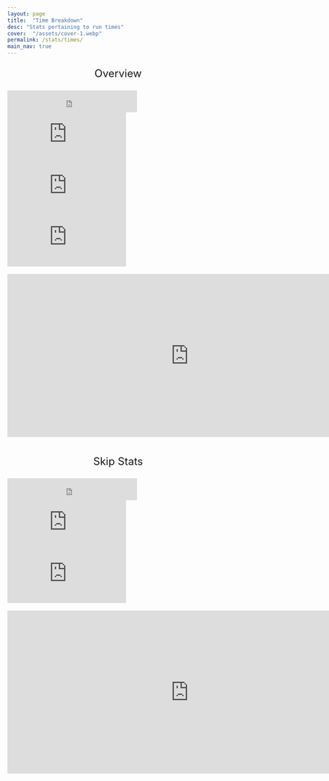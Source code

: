 ```yaml
---
layout: page
title:  "Time Breakdown"
desc: "Stats pertaining to run times"
cover:  "/assets/cover-1.webp"
permalink: /stats/times/
main_nav: true
---
```


<p style="text-align: center; font-size: 24px">Overview</p>
<div class="flex-container-centered">
<nav class="item">
<iframe width="295" height="50" seamless frameborder="0" scrolling="no" src="https://docs.google.com/spreadsheets/d/e/2PACX-1vRiTdSqwPMqGoHBbeToYQvZd2e2I6RdaXCL4BTJVJrg1cAX7G61heSd1XSQCr62lwCSL72wMksKED8c/pubchart?oid=1936065713&amp;format=interactive"></iframe>
</nav>
</div>

<div class="flex-container">
<nav class="item">
<iframe width="270" height="117" seamless frameborder="0" scrolling="no" src="https://docs.google.com/spreadsheets/d/e/2PACX-1vRiTdSqwPMqGoHBbeToYQvZd2e2I6RdaXCL4BTJVJrg1cAX7G61heSd1XSQCr62lwCSL72wMksKED8c/pubchart?oid=1700953034&amp;format=interactive"></iframe>

</nav>
<nav class="item">
<iframe width="270" height="117" seamless frameborder="0" scrolling="no" src="https://docs.google.com/spreadsheets/d/e/2PACX-1vRiTdSqwPMqGoHBbeToYQvZd2e2I6RdaXCL4BTJVJrg1cAX7G61heSd1XSQCr62lwCSL72wMksKED8c/pubchart?oid=274751191&amp;format=interactive"></iframe>

</nav>
<nav class="item">
<iframe width="270" height="117" seamless frameborder="0" scrolling="no" src="https://docs.google.com/spreadsheets/d/e/2PACX-1vRiTdSqwPMqGoHBbeToYQvZd2e2I6RdaXCL4BTJVJrg1cAX7G61heSd1XSQCr62lwCSL72wMksKED8c/pubchart?oid=709726460&amp;format=interactive"></iframe>

</nav>
</div>


<br>
<div class="flex-container">
<nav class="item">
<div class="shadow">
<iframe width="823" height="371" seamless frameborder="0" scrolling="no" src="https://docs.google.com/spreadsheets/d/e/2PACX-1vRiTdSqwPMqGoHBbeToYQvZd2e2I6RdaXCL4BTJVJrg1cAX7G61heSd1XSQCr62lwCSL72wMksKED8c/pubchart?oid=293573893&amp;format=interactive"></iframe>
</div>
</nav>
</div>

<br>
<p style="text-align: center; font-size: 24px">Skip Stats</p>
<div class="flex-container">
<nav class="item">
<iframe width="295" height="50" seamless frameborder="0" scrolling="no" src="https://docs.google.com/spreadsheets/d/e/2PACX-1vRiTdSqwPMqGoHBbeToYQvZd2e2I6RdaXCL4BTJVJrg1cAX7G61heSd1XSQCr62lwCSL72wMksKED8c/pubchart?oid=906300537&amp;format=interactive"></iframe>

</nav>
</div>
<div class="flex-container">
<nav class="item">
<iframe width="270" height="117" seamless frameborder="0" scrolling="no" src="https://docs.google.com/spreadsheets/d/e/2PACX-1vRiTdSqwPMqGoHBbeToYQvZd2e2I6RdaXCL4BTJVJrg1cAX7G61heSd1XSQCr62lwCSL72wMksKED8c/pubchart?oid=221549340&amp;format=interactive"></iframe>
</nav>
<nav class="item">
<iframe width="270" height="117" seamless frameborder="0" scrolling="no" src="https://docs.google.com/spreadsheets/d/e/2PACX-1vRiTdSqwPMqGoHBbeToYQvZd2e2I6RdaXCL4BTJVJrg1cAX7G61heSd1XSQCr62lwCSL72wMksKED8c/pubchart?oid=1931176540&amp;format=interactive"></iframe>
</nav>
</div>


<br>
<div class="flex-container">
<nav class="item">
<div class="shadow">
<iframe width="823" height="371" seamless frameborder="0" scrolling="no" src="https://docs.google.com/spreadsheets/d/e/2PACX-1vRiTdSqwPMqGoHBbeToYQvZd2e2I6RdaXCL4BTJVJrg1cAX7G61heSd1XSQCr62lwCSL72wMksKED8c/pubchart?oid=99849945&amp;format=interactive"></iframe>
</div>
</nav>
</div>
